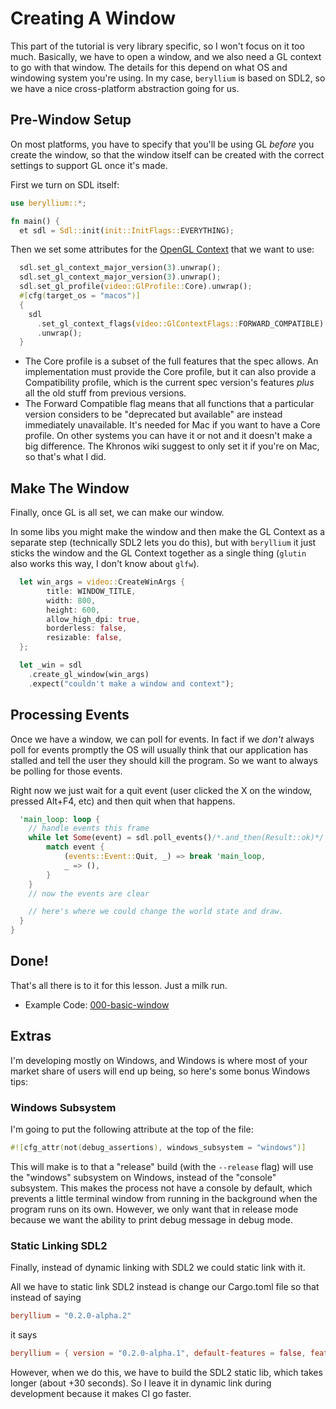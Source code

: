 # Creating A Window

This part of the tutorial is very library specific, so I won't focus on it too
much. Basically, we have to open a window, and we also need a GL context to go
with that window. The details for this depend on what OS and windowing system
you're using. In my case, `beryllium` is based on SDL2, so we have a nice
cross-platform abstraction going for us.

## Pre-Window Setup

On most platforms, you have to specify that you'll be using GL _before_ you create the window, so that the window itself can be created with the correct settings to support GL once it's made.

First we turn on SDL itself:

```rust
use beryllium::*;

fn main() {
  et sdl = Sdl::init(init::InitFlags::EVERYTHING);
```

Then we set some attributes for the [OpenGL
Context](https://www.khronos.org/opengl/wiki/OpenGL_Context) that we want to
use:

```rust
  sdl.set_gl_context_major_version(3).unwrap();
  sdl.set_gl_context_major_version(3).unwrap();
  sdl.set_gl_profile(video::GlProfile::Core).unwrap();
  #[cfg(target_os = "macos")]
  {
    sdl
      .set_gl_context_flags(video::GlContextFlags::FORWARD_COMPATIBLE)
      .unwrap();
  }
```

* The Core profile is a subset of the full features that the spec allows. An
  implementation must provide the Core profile, but it can also provide a
  Compatibility profile, which is the current spec version's features _plus_ all
  the old stuff from previous versions.
* The Forward Compatible flag means that all functions that a particular version
  considers to be "deprecated but available" are instead immediately
  unavailable. It's needed for Mac if you want to have a Core profile. On other
  systems you can have it or not and it doesn't make a big difference. The
  Khronos wiki suggest to only set it if you're on Mac, so that's what I did.

## Make The Window

Finally, once GL is all set, we can make our window.

In some libs you might make the window and then make the GL Context as a
separate step (technically SDL2 lets you do this), but with `beryllium` it just
sticks the window and the GL Context together as a single thing (`glutin` also
works this way, I don't know about `glfw`).

```rust
  let win_args = video::CreateWinArgs {
        title: WINDOW_TITLE,
        width: 800,
        height: 600,
        allow_high_dpi: true,
        borderless: false,
        resizable: false,
  };

  let _win = sdl
    .create_gl_window(win_args)
    .expect("couldn't make a window and context");
```

## Processing Events

Once we have a window, we can poll for events. In fact if we _don't_ always poll
for events promptly the OS will usually think that our application has stalled
and tell the user they should kill the program. So we want to always be polling
for those events.

Right now we just wait for a quit event (user clicked the X on the window,
pressed Alt+F4, etc) and then quit when that happens.

```rust
  'main_loop: loop {
    // handle events this frame
    while let Some(event) = sdl.poll_events()/*.and_then(Result::ok)*/ {
        match event {
            (events::Event::Quit, _) => break 'main_loop,
            _ => (),
        }
    }
    // now the events are clear

    // here's where we could change the world state and draw.
  }
}
```

## Done!

That's all there is to it for this lesson. Just a milk run.

* Example Code: [000-basic-window](https://github.com/rust-tutorials/learn-opengl/blob/master/examples/000-basic-window.rs)

## Extras

I'm developing mostly on Windows, and Windows is where most of your market share of users will end up being, so here's some bonus Windows tips:

### Windows Subsystem

I'm going to put the following attribute at the top of the file:

```rust
#![cfg_attr(not(debug_assertions), windows_subsystem = "windows")]
```

This will make is to that a "release" build (with the `--release` flag) will use the "windows" subsystem on Windows, instead of the "console" subsystem. This makes the process not have a console by default, which prevents a little terminal window from running in the background when the program runs on its own. However, we only want that in release mode because we want the ability to print debug message in debug mode.

### Static Linking SDL2

Finally, instead of dynamic linking with SDL2 we could static link with it.

All we have to static link SDL2 instead is change our Cargo.toml file so that instead of saying

```toml
beryllium = "0.2.0-alpha.2"
```

it says

```toml
beryllium = { version = "0.2.0-alpha.1", default-features = false, features = ["link_static"] }
```

However, when we do this, we have to build the SDL2 static lib, which takes longer (about +30 seconds). So I leave it in dynamic link during development because it makes CI go faster.
